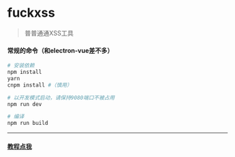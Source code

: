 # fuckxss

> 普普通通XSS工具

#### 常规的命令（和electron-vue差不多）

```bash
# 安装依赖
npm install
yarn
cnpm install #（慎用）

# 以开发模式启动，请保持9080端口不被占用
npm run dev

# 编译
npm run build

```

---

#### [教程点我](https://ylday.srmxy.cn/post-page?pid=c6fc485707af90bd34b57393d8e6b812)
